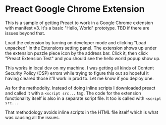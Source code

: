 # Preact Google Chrome Extension

This is a sample of getting Preact to work in a
Google Chrome extension with manifest v3. It's a
basic "Hello, World" prototype. TBD if there are
issues beyond that.

Load the extension by turning on developer mode
and clicking "Load unpacked" in the Extensions
setting panel. The extension shows up under the
extension puzzle piece icon by the address bar.
Click it, then click "Preact Extension Test" and
you should see the hello world popup show up.

This works in local dev on my machine. I was
getting all kinds of Content Security Policy
(CSP) errors while trying to figure this out
so hopeful it having cleared those it'll work
in prod to. Let me know if you deploy one.

As for the methodolty. Instead of doing inline
scripts I downloaded preact and called it with
a `<script src...` tag. The code for the extension
functionality itself is also in a separate
script file. It too is called with `<script src...`

That methodology avoids inline scripts in the
HTML file itself which is what was causing
all the issues.


